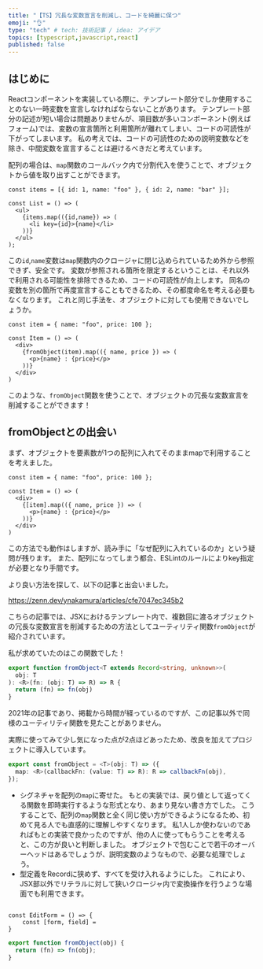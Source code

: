 ```yaml
---
title: "【TS】冗長な変数宣言を削減し、コードを綺麗に保つ"
emoji: "👌"
type: "tech" # tech: 技術記事 / idea: アイデア
topics: [typescript,javascript,react]
published: false
---
```


## はじめに

Reactコンポーネントを実装している際に、テンプレート部分でしか使用することのない一時変数を宣言しなければならないことがあります。
テンプレート部分の記述が短い場合は問題ありませんが、項目数が多いコンポーネント(例えばフォーム)では、変数の宣言箇所と利用箇所が離れてしまい、コードの可読性が下がってしまいます。
私の考えでは、コードの可読性のための説明変数などを除き、中間変数を宣言することは避けるべきだと考えています。

配列の場合は、`map`関数のコールバック内で分割代入を使うことで、オブジェクトから値を取り出すことができます。

```tsx
const items = [{ id: 1, name: "foo" }, { id: 2, name: "bar" }];

const List = () => (
  <ul>
    {items.map(({id,name}) => (
      <li key={id}>{name}</li>
    ))}
  </ul>
);
```

この`id`,`name`変数は`map`関数内のクロージャに閉じ込められているため外から参照できず、安全です。
変数が参照される箇所を限定するということは、それ以外で利用される可能性を排除できるため、コードの可読性が向上します。
同名の変数を別の箇所で再度宣言することもできるため、その都度命名を考える必要もなくなります。
これと同じ手法を、オブジェクトに対しても使用できないでしょうか。

```tsx
const item = { name: "foo", price: 100 };

const Item = () => (
  <div>
    {fromObject(item).map(({ name, price }) => (
      <p>{name} : {price}</p>
    ))}
  </div>
)
```

このような、`fromObject`関数を使うことで、オブジェクトの冗長な変数宣言を削減することができます！

## fromObjectとの出会い

まず、オブジェクトを要素数が1つの配列に入れてそのままmapで利用することを考えました。

```tsx
const item = { name: "foo", price: 100 };

const Item = () => (
  <div>
    {[item].map(({ name, price }) => (
      <p>{name} : {price}</p>
    ))}
  </div>
)
```

この方法でも動作はしますが、読み手に「なぜ配列に入れているのか」という疑問が残ります。
また、配列になってしまう都合、ESLintのルールによりkey指定が必要となり手間です。

より良い方法を探して、以下の記事と出会いました。

https://zenn.dev/ynakamura/articles/cfe7047ec345b2

こちらの記事では、JSXにおけるテンプレート内で、複数回に渡るオブジェクトの冗長な変数宣言を削減するための方法としてユーティリティ関数`fromObject`が紹介されています。

私が求めていたのはこの関数でした！

```ts
export function fromObject<T extends Record<string, unknown>>(
  obj: T
): <R>(fn: (obj: T) => R) => R {
  return (fn) => fn(obj)
}
```

2021年の記事であり、掲載から時間が経っているのですが、この記事以外で同様のユーティリティ関数を見たことがありません。

実際に使ってみて少し気になった点が2点ほどあったため、改良を加えてプロジェクトに導入しています。

```ts
export const fromObject = <T>(obj: T) => ({
  map: <R>(callbackFn: (value: T) => R): R => callbackFn(obj),
});
```

- シグネチャを配列の`map`に寄せた。
もとの実装では、戻り値として返ってくる関数を即時実行するような形式となり、あまり見ない書き方でした。
こうすることで、配列の`map`関数と全く同じ使い方ができるようになるため、初めて見る人でも直感的に理解しやすくなります。
私1人しか使わないのであればもとの実装で良かったのですが、他の人に使ってもらうことを考えると、この方が良いと判断しました。
オブジェクトで包むことで若干のオーバーヘッドはあるでしょうが、説明変数のようなもので、必要な処理でしょう。
- 型定義をRecordに狭めず、すべてを受け入れるようにした。
これにより、JSX部以外でリテラルに対して狭いクロージャ内で変換操作を行うような場面でも利用できます。

<!-- ## fromObjectの使い方

`fromObject`関数は、オブジェクトを受け取り、そのオブジェクトを引数に取る関数を返します。
この関数を使うことで、オブジェクトの分割代入を行うことができます。

```tsx
const item = { name: "foo", price: 100 };

const Item = () => (
  <div>
    {fromObject(item)(({ name, price }) => (
      <p>{name} : {price}</p>
    ))}
  </div>
)
```

このように、`fromObject`関数を使うことで、オブジェクトの冗長な変数宣言を削減することができます。 -->


<!-- この記事で紹介されている、`fromObject`ユーティリティ関数が非常に便利です。 -->


<!-- 
2021年の記事であり、掲載から時間が経っているのですがあまり知られておらず、この記事以外で同様のユーティリティ関数を見たことがありません。

上記記事内では、JSXにおけるテンプレート内で、複数回に渡るオブジェクトの冗長な変数宣言を削減するために使う方法として紹介されています。

この関数が嬉しいのはそれだけではありません。 -->

```tsx

const EditForm = () => {
    const [form, field] = 
}
```

<!-- 型定義が付いているため、かなり複雑に見えますが、JavaScriptにトランスパイルしてみると以下の通り。 -->

```js
export function fromObject(obj) {
  return (fn) => fn(obj);
}
```

<!-- 1つ目の関数でオブジェクトを受け取り、2つ目の関数にそのオブジェクトを適用し、その結果を返す関数となっています。

何が嬉しいのかはぜひ元記事を読んでください！ -->
